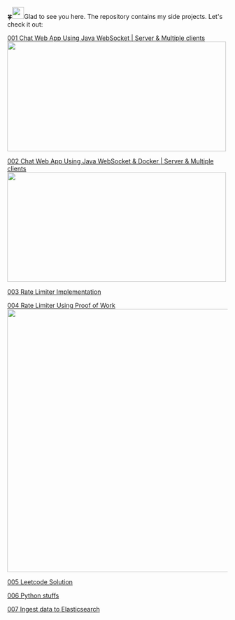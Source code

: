 🍀<img src="https://user-images.githubusercontent.com/5679180/79618120-0daffb80-80be-11ea-819e-d2b0fa904d07.gif" width="27px">Glad to see you here. The repository contains my side projects. Let's check it out:

[001 Chat Web App Using Java WebSocket | Server & Multiple clients](https://youtu.be/a0PPWwhw3OE)<br>
<img src="https://img.youtube.com/vi/a0PPWwhw3OE/maxresdefault.jpg" width="500" height="250">

[002 Chat Web App Using Java WebSocket & Docker | Server & Multiple clients](https://youtu.be/WLcfW4uaoGE) <br>
<img src="https://img.youtube.com/vi/WLcfW4uaoGE/maxresdefault.jpg" width="500" height="250">

[003 Rate Limiter Implementation](https://github.com/vkhanhqui/youtube-code/tree/main/003-rate-limiter)

[004 Rate Limiter Using Proof of Work](https://github.com/vkhanhqui/youtube-code/tree/main/004-rate-limiter-proof-of-work)<br>
<img src="https://raw.githubusercontent.com/vkhanhqui/youtube-code/main/004-rate-limiter-proof-of-work/images/pow.drawio.png" width="600" height="600">

[005 Leetcode Solution](https://github.com/vkhanhqui/youtube-code/tree/main/005-leetcode)

[006 Python stuffs](https://github.com/vkhanhqui/youtube-code/tree/main/006-python-stuffs)

[007 Ingest data to Elasticsearch](https://github.com/vkhanhqui/youtube-code/tree/main/007-ingest-data-elasticsearch)
